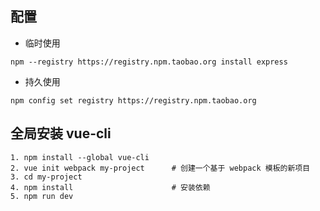 ## 配置 ##

- 临时使用

```
npm --registry https://registry.npm.taobao.org install express
```

- 持久使用

```
npm config set registry https://registry.npm.taobao.org
```

## 全局安装 vue-cli ##

```
1. npm install --global vue-cli
2. vue init webpack my-project      # 创建一个基于 webpack 模板的新项目
3. cd my-project
4. npm install                      # 安装依赖
5. npm run dev
```
